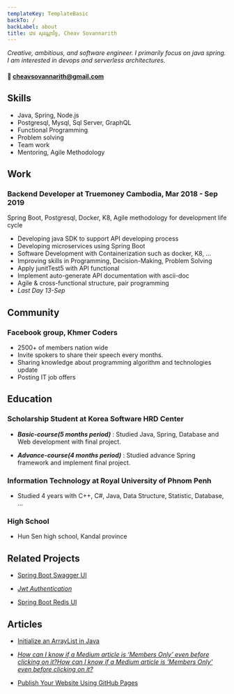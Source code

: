 ```yaml
---
templateKey: TemplateBasic
backTo: /
backLabel: about
title: ជាវ សុវណ្ណារិទ្ធ, Cheav Sovannarith
---
```


_Creative, ambitious, and software engineer. I primarily focus on java spring. I am interested in devops and serverless architectures._

#### 📮 cheavsovannarith@gmail.com

## Skills

- Java, Spring, Node.js
- Postgresql, Mysql, Sql Server, GraphQL
- Functional Programming
- Problem solving
- Team work
- Mentoring, Agile Methodology

## Work

### Backend Developer at Truemoney Cambodia, Mar 2018 - Sep 2019

Spring Boot, Postgresql, Docker, K8, Agile methodology for development life cycle

- Developing java SDK to support API developing process
- Developing microservices using Spring Boot
- Software Development with Containerization such as docker, K8, ...
- Improving skills in Programming, Decision-Making, Problem Solving
- Apply junitTest5 with API functional
- Implement auto-generate API documentation with ascii-doc
- Agile & cross-functional structure, pair programming
- _Last Day 13-Sep_

## Community

### Facebook group, Khmer Coders

- 2500+ of members nation wide
- Invite spokers to share their speech every months.
- Sharing knowledge about programming algorithm and technologies update
- Posting IT job offers

## Education

### Scholarship Student at Korea Software HRD Center

- **_Basic-course(5 months period)_** : Studied Java, Spring, Database and Web development with final project.

- **_Advance-course(4 months period)_** : Studied advance Spring framework and implement final project.

### Information Technology at Royal University of Phnom Penh

- Studied 4 years with C++, C#, Java, Data Structure, Statistic, Database, ...

### High School

- Hun Sen high school, Kandal province

## Related Projects

- [Spring Boot Swagger UI](https://github.com/sovannarithcheav/spring-boot-swagger-ui-demo.git)

- [_Jwt Authentication_](https://github.com/sovannarithcheav/spring-boot-jwt-authentication.git)

- [Spring Boot Redis UI](https://github.com/sovannarithcheav/redis-configuration-ui.git)

## Articles

- [Initialize an ArrayList in Java](https://medium.com/tech-epic/initialize-an-arraylist-in-java-df0d29a0c135)

- [_How can I know if a Medium article is ‘Members Only’ even before clicking on it?How can I know if a Medium article is ‘Members Only’ even before clicking on it?_](https://medium.com/tech-epic/how-can-i-know-if-a-medium-article-is-members-only-even-before-clicking-on-it-bcfee6c59d7f)

- [Publish Your Website Using GitHub Pages](https://medium.com/tech-epic/publish-your-website-using-github-pages-c8f23f5493df)
